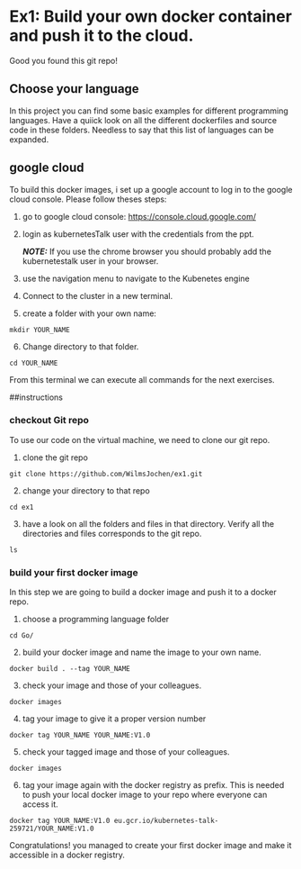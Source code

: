 # Ex1: Build your own docker container and push it to the cloud.

Good you found this git repo!
 
## Choose your language

In this project you can find some basic examples for different programming languages. Have a quiick look on all the different dockerfiles and source code in these folders.
Needless to say that this list of languages can be expanded. 

## google cloud
To build this docker images, i set up a google account to log in to the google cloud console.
Please follow theses steps:

1) go to google cloud console: https://console.cloud.google.com/

2) login as kubernetesTalk user with the credentials from the ppt.
    
   **_NOTE:_**  If you use the chrome browser you should probably add the kubernetestalk user in your browser.

3) use the navigation menu to navigate to the Kubenetes engine
4) Connect to the cluster in a new terminal.
5) create a folder with your own name:

```
mkdir YOUR_NAME
```
6) Change directory to that folder.
```
cd YOUR_NAME
```

From this terminal we can execute all commands for the next exercises.

##instructions
### checkout Git repo
To use our code on the virtual machine, we need to clone our git repo.

1) clone the git repo
```
git clone https://github.com/WilmsJochen/ex1.git
```
2) change your directory to that repo
```
cd ex1
```
3) have a look on all the folders and files in that directory.
 Verify all the directories and files corresponds to the git repo.
 ```
ls
 ```

### build your first docker image
In this step we are going to build a docker image and push it to a docker repo.

1) choose a programming language folder
```
cd Go/
```

2) build your docker image and name the image to your own name.
```
docker build . --tag YOUR_NAME
```
3) check your image and those of your colleagues.
```
docker images
```
4) tag your image to give it a proper version number
```
docker tag YOUR_NAME YOUR_NAME:V1.0
```
5) check your tagged image and those of your colleagues.
```
docker images
```
6) tag your image again with the docker registry as prefix. 
This is needed to push your local docker image to your repo where everyone can access it.
```
docker tag YOUR_NAME:V1.0 eu.gcr.io/kubernetes-talk-259721/YOUR_NAME:V1.0
```

Congratulations! you managed to create your first docker image and make it accessible in a docker registry.

